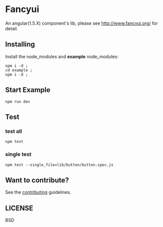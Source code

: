 # Fancyui

An angular(1.5.X) component's lib, please see http://www.fancyui.org/ for detail.


## Installing

Install the node_modules and **example** node_modules:
```
npm i -d ;
cd example ;
npm i -d ;
```

## Start Example

```
npm run dev
```

## Test

### test all
```
npm test
```
### single test
```
npm test --single_file=lib/button/button.spec.js
```


## Want to contribute?
See the [contributing](CONTRIBUTING.md) guidelines.


## LICENSE
BSD
